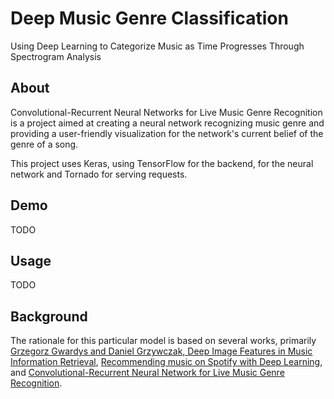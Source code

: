 # Deep Music Genre Classification
Using Deep Learning to Categorize Music as Time Progresses Through Spectrogram Analysis

## About
Convolutional-Recurrent Neural Networks for Live Music Genre Recognition is a project aimed at creating a neural network recognizing music genre and providing a user-friendly visualization for the network's current belief of the genre of a song.

This project uses Keras, using TensorFlow for the backend, for the neural network and Tornado for serving requests.


## Demo
TODO


## Usage
TODO


## Background
The rationale for this particular model is based on several works, primarily [Grzegorz Gwardys and Daniel Grzywczak, Deep Image Features in Music Information Retrieval](http://ijet.pl/index.php/ijet/article/view/10.2478-eletel-2014-0042/53), [Recommending music on Spotify with Deep Learning](http://benanne.github.io/2014/08/05/spotify-cnns.html), and [Convolutional-Recurrent Neural Network for Live Music Genre Recognition](http://deepsound.io/music_genre_recognition.html).  
